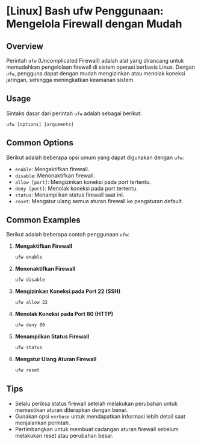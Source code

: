 # [Linux] Bash ufw Penggunaan: Mengelola Firewall dengan Mudah

## Overview
Perintah `ufw` (Uncomplicated Firewall) adalah alat yang dirancang untuk memudahkan pengelolaan firewall di sistem operasi berbasis Linux. Dengan `ufw`, pengguna dapat dengan mudah mengizinkan atau menolak koneksi jaringan, sehingga meningkatkan keamanan sistem.

## Usage
Sintaks dasar dari perintah `ufw` adalah sebagai berikut:

```
ufw [options] [arguments]
```

## Common Options
Berikut adalah beberapa opsi umum yang dapat digunakan dengan `ufw`:

- `enable`: Mengaktifkan firewall.
- `disable`: Menonaktifkan firewall.
- `allow [port]`: Mengizinkan koneksi pada port tertentu.
- `deny [port]`: Menolak koneksi pada port tertentu.
- `status`: Menampilkan status firewall saat ini.
- `reset`: Mengatur ulang semua aturan firewall ke pengaturan default.

## Common Examples
Berikut adalah beberapa contoh penggunaan `ufw`:

1. **Mengaktifkan Firewall**
   ```bash
   ufw enable
   ```

2. **Menonaktifkan Firewall**
   ```bash
   ufw disable
   ```

3. **Mengizinkan Koneksi pada Port 22 (SSH)**
   ```bash
   ufw allow 22
   ```

4. **Menolak Koneksi pada Port 80 (HTTP)**
   ```bash
   ufw deny 80
   ```

5. **Menampilkan Status Firewall**
   ```bash
   ufw status
   ```

6. **Mengatur Ulang Aturan Firewall**
   ```bash
   ufw reset
   ```

## Tips
- Selalu periksa status firewall setelah melakukan perubahan untuk memastikan aturan diterapkan dengan benar.
- Gunakan opsi `verbose` untuk mendapatkan informasi lebih detail saat menjalankan perintah.
- Pertimbangkan untuk membuat cadangan aturan firewall sebelum melakukan reset atau perubahan besar.